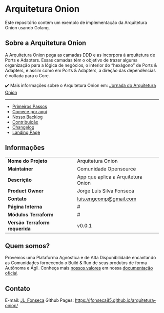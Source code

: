 # Arquitetura Onion

Este repositório contém um exemplo de implementação da Arquitetura Onion usando Golang.

## Sobre a Arquitetura Onion

A Arquitetura Onion  pega as camadas DDD e as incorpora à arquitetura de Ports e Adapters. Essas camadas têm o objetivo de trazer alguma organização para a lógica de negócios, o interior do “hexágono” de Ports & Adapters, e assim como em Ports & Adapters, a direção das dependências é voltada para o Core.

:heavy_check_mark: Mais informações sobre o  Arquitetura Onion em: [Jornada do Arquitetura Onion](#)

---

- [Primeiros Passos](GETTINGSTARTED.md)
- [Comece por aqui](#)
- [Nosso Backlog](HELPWANTED.md)
- [Contribuição](CONTRIBUTING.md)
- [Changelog](CHANGELOG.md)
- [Landing Page](#)

## Informações

|	|   |
|---	|---	|
|**Nome do Projeto**	| Arquitetura Onion   	|
|**Maintainer**     	|Comunidade Opensource	|
|**Descrição**      	|App que aplica a Arquitetura Onion|
|**Product Owner**  	|Jorge Luis Silva Fonseca     	|
|**Contato**            |luis.engcomp@gmail.com |
|**Página Interna**  	|#	|
|**Módulos Terraform** 	|#	|
|**Versão Terraform requerida**	|v0.0.1 |

## Quem somos?

Provemos uma Plataforma Agnóstica e de Alta Disponibilidade encantando as Comunidades fornecendo o Build & Run de seus produtos de forma Autônoma e Ágil. Conheça mais [nossos valores](#) em nossa [documentação oficial](#).

## Contato

E-mail: [JL_Fonseca](luis.engcomp@gmail.com)
Github Pages: https://jfonseca85.github.io/arquitetura-onion/

